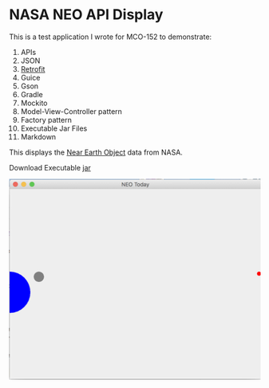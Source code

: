 # NASA NEO API Display

This is a test application I wrote for MCO-152 to demonstrate:

1. APIs
1. JSON
1. [Retrofit](https://square.github.io/retrofit/)
1. Guice
1. Gson
1. Gradle
1. Mockito
1. Model-View-Controller pattern
1. Factory pattern
1. Executable Jar Files
1. Markdown

This displays the [Near Earth Object](https://api.nasa.gov/) data from NASA.

Download Executable [jar](build/libs/nasaneo-1.0-SNAPSHOT.jar)

![Alt](screenshots/NeoFrame.png "Main Application Frame")